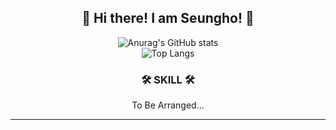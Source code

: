 <div align="center">
  
## 👋 Hi there! I am Seungho! 👋 

![Anurag's GitHub stats](https://github-readme-stats.vercel.app/api/top-langs/?username=jshEIT&layout=compact&hide=javascript,css,scss&theme=dracula&langs_count=8) 
<br>
![Top Langs](https://github-readme-stats.vercel.app/api?username=jshEIT&show_icons=true&theme=onedark)
  
### 🛠 SKILL 🛠
To Be Arranged... 

* * *


<!--
**jshEIT/jshEIT** is a ✨ _special_ ✨ repository because its `README.md` (this file) appears on your GitHub profile.

Here are some ideas to get you started:

- 🔭 I’m currently working on ...
- 🌱 I’m currently learning ...
- 👯 I’m looking to collaborate on ...
- 🤔 I’m looking for help with ...
- 💬 Ask me about ...
- 📫 How to reach me: ...
- 😄 Pronouns: ...
- ⚡ Fun fact: ...
-->
